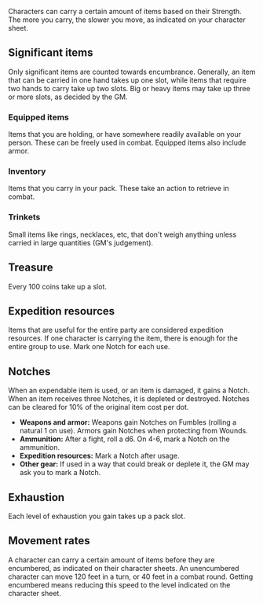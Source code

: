 Characters can carry a certain amount of items based on their Strength. The more you carry, the slower you move, as indicated on your character sheet.

## Significant items
Only significant items are counted towards encumbrance. Generally, an item that can be carried in one hand takes up one slot, while items that require two hands to carry take up two slots. Big or heavy items may take up three or more slots, as decided by the GM.

### Equipped items
Items that you are holding, or have somewhere readily available on your person. These can be freely used in combat. Equipped items also include armor.

### Inventory
Items that you carry in your pack. These take an action to retrieve in combat.

### Trinkets
Small items like rings, necklaces, etc, that don't weigh anything unless carried in large quantities (GM's judgement).

## Treasure
Every 100 coins take up a slot.

## Expedition resources
Items that are useful for the entire party are considered expedition resources. If one character is carrying the item, there is enough for the entire group to use. Mark one Notch for each use.

## Notches
When an expendable item is used, or an item is damaged, it gains a Notch. When an item receives three Notches, it is depleted or destroyed. Notches can be cleared for 10% of the original item cost per dot.

- **Weapons and armor:** Weapons gain Notches on Fumbles (rolling a natural 1 on use). Armors gain Notches when protecting from Wounds.
- **Ammunition:** After a fight, roll a d6. On 4-6, mark a Notch on the ammunition.
- **Expedition resources:** Mark a Notch after usage.
- **Other gear:** If used in a way that could break or deplete it, the GM may ask you to mark a Notch.
## Exhaustion
Each level of exhaustion you gain takes up a pack slot.

## Movement rates
A character can carry a certain amount of items before they are encumbered, as indicated on their character sheets. An unencumbered character can move 120 feet in a turn, or 40 feet in a combat round. Getting encumbered means reducing this speed to the level indicated on the character sheet.
